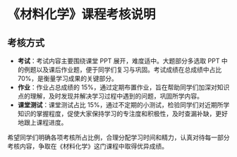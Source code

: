 # 《材料化学》课程考核说明
## 考核方式
- **考试**：考试内容主要围绕课堂 PPT 展开，难度适中。大题部分多选取 PPT 中的例题以及课后作业题，便于同学们复习与巩固。考试成绩在总成绩中占比 70%，是衡量学习成果的关键部分。
- **作业**：作业占总成绩的 15%，通过定期布置作业，旨在帮助同学们加深对知识点的理解，及时发现并解决学习过程中遇到的问题，巩固所学内容。
- **课堂测试**：课堂测试占比 15%，通过不定期的小测试，检验同学们对近期所学知识的掌握程度，促使大家保持学习的专注度和积极性，及时查漏补缺，更好地跟上课程进度。

希望同学们明确各项考核所占比例，合理分配学习时间和精力，认真对待每一部分考核内容，争取在《材料化学》这门课程中取得优异成绩。